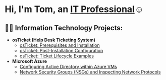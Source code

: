 <h1>Hi, I'm Tom, an <a href="https://https://www.linkedin.com/in/thetomcruz/">IT Professional</a>☺</h1>

<h2>👨‍💻 Information Technology Projects:</h2>

- <b>osTicket (Help Desk Ticketing System)</b>
  - [osTicket: Prerequisites and Installation](https://github.com/Tomcruztech/osticket-prereqs)
  - [osTicket: Post-Installation Configuration](https://github.com/Tomcruztech/osTicket:Post-Installation)
  - [osTicket: Ticket Lifecycle Examples](https://github.com/Tomcruztech/ticket-lifecycle)
- <b>Microsoft Azure</b>
  - [Configuring Active Directory within Azure VMs](https://github.com/joshmadakorcc/configure-ad)
  - [Network Security Groups (NSGs) and Inspecting Network Protocols](https://github.com/joshmadakorcc/azure-network-protocols)
